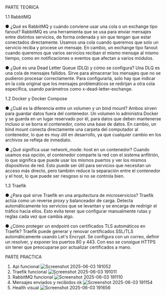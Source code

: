 
PARTE TEORICA

1.1 RabbitMQ

● ¿Qué es RabbitMQ y cuándo conviene usar una cola o un exchange tipo fanout?
RabbitMQ es una herramienta que se usa para enviar mensajes entre distintos servicios, de forma ordenada y sin que tengan que estar conectados directamente. Usamos una cola cuando queremos que solo un servicio reciba y procese un mensaje. En cambio, un exchange tipo fanout cuando queremos que varios servicios reciban el mismo mensaje al mismo tiempo, como en notificaciones o eventos que afectan a varios módulos.

● ¿Qué es una Dead Letter Queue (DLQ) y cómo se configura?
Una DLQ es una cola de mensajes fallidos. Sirve para almacenar los mensajes que no se pudieron procesar correctamente. Para configurarla, solo hay que indicar en la cola original que los mensajes problemáticos se redirijan a otra cola específica, usando parámetros como x-dead-letter-exchange.

1.2 Docker y Docker Compose

● ¿Cuál es la diferencia entre un volumen y un bind mount?
Ambos sirven para guardar datos fuera del contenedor. Un volumen lo administra Docker y se guarda en un lugar reservado por él, para datos que deben mantenerse incluso si se borra el contenedor, como una base de datos. En cambio, un bind mount conecta directamente una carpeta del computador al contenedor, lo que es muy útil en desarrollo, ya que cualquier cambio en los archivos se refleja de inmediato.

● ¿Qué significa usar network_mode: host en un contenedor?
Cuando usamos esa opción, el contenedor comparte la red con el sistema anfitrión, lo que significa que puede usar los mismos puertos y ver los mismos dispositivos de red. Esto puede ser útil para servicios que necesitan un acceso más directo, pero también reduce la separación entre el contenedor y el host, lo que puede ser riesgoso si no se controla bien.

1.3 Traefik

● ¿Para qué sirve Traefik en una arquitectura de microservicios?
Traefik actúa como un reverse proxy y balanceador de carga. Detecta automáticamente los servicios que se levantan y se encarga de redirigir el tráfico hacia ellos. Esto evita tener que configurar manualmente rutas y reglas cada vez que cambia algo.

● ¿Cómo proteger un endpoint con certificados TLS automáticos en Traefik?
Traefik puede generar y renovar certificados SSL/TLS automáticamente usando Let's Encrypt. Se configura con un correo, definir un resolver, y exponer los puertos 80 y 443. Con eso se consigue HTTPS sin tener que preocuparse por actualizar certificados a mano.

PARTE PRACTICA

1. Api funcional
  ![Screenshot 2025-06-03 191052](https://github.com/user-attachments/assets/3b0c11c0-b259-46f5-bd89-addf992ea137)
2. Traefik funcional
   ![Screenshot 2025-06-03 191011](https://github.com/user-attachments/assets/3efbb71d-f704-44d1-9af9-ab4a2c4de215)
3. RabbitMQ funcional
   ![Screenshot 2025-06-03 191110](https://github.com/user-attachments/assets/48bb823b-3159-47b6-b16b-5824b30701d3)
4. Mensajes enviados y recibidos ok
  ![Screenshot 2025-06-03 191154](https://github.com/user-attachments/assets/349f72ba-c7ad-4f55-abac-ae41ec5ad2d3)
5. Health visual
   ![Screenshot 2025-06-03 191656](https://github.com/user-attachments/assets/bce316f9-adcf-4a10-a87a-e5e1ea895806)

